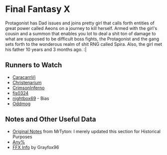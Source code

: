 # Final Fantasy X

Protagonist has Dad issues and joins pretty girl that calls forth entities of great power called Aeons on a journey to kill herself. Armed with the girl's cousin and a summon that enables you lot to deal a shit ton of damage to what are supposed to be difficult boss fights, the Protagonist and the gang sets forth to the wonderous realm of shit RNG called Spira. Also, the girl met his father 10 years and 3 months ago. :| 

## Runners to Watch

  * [CaracarnVi][4]
  * [Christenarium][5]
  * [CrimsonInferno][6]
  * [fis0324][7]
  * [nightbox69][8] - Bias
  * [Oddmog][9]

## Notes and Other Useful Data

  * [Original Notes][1] from MrTyton: I merely updated this section for Historical Purposes
  * [Any%][2]
  * [FFX Info][3] by Grayfox96

  [1]: https://bit.ly/ffx-any
  [2]: ./Current/FFX_Any_%20-%20Single%20Column%20-%20Blitz%20Win.pdf
  [3]: https://grayfox96.github.io/FFX-Info/
  [4]: https://www.twitch.tv/caracarnvi
  [5]: https://www.twitch.tv/christenarium/
  [6]: https://www.twitch.tv/crimsoninferno9
  [7]: https://www.twitch.tv/fis0324
  [8]: https://www.twitch.tv/nightbox69
  [9]: https://www.twitch.tv/oddmog